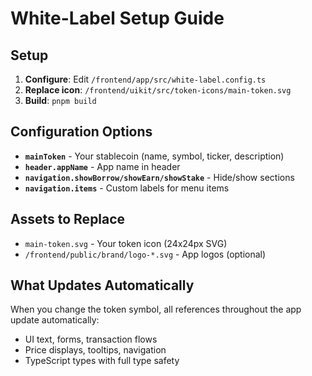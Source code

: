# White-Label Setup Guide

## Setup

1. **Configure**: Edit `/frontend/app/src/white-label.config.ts`
2. **Replace icon**: `/frontend/uikit/src/token-icons/main-token.svg` 
3. **Build**: `pnpm build`

## Configuration Options

- **`mainToken`** - Your stablecoin (name, symbol, ticker, description)
- **`header.appName`** - App name in header
- **`navigation.showBorrow/showEarn/showStake`** - Hide/show sections
- **`navigation.items`** - Custom labels for menu items

## Assets to Replace

- `main-token.svg` - Your token icon (24x24px SVG)
- `/frontend/public/brand/logo-*.svg` - App logos (optional)

## What Updates Automatically

When you change the token symbol, all references throughout the app update automatically:
- UI text, forms, transaction flows
- Price displays, tooltips, navigation
- TypeScript types with full type safety